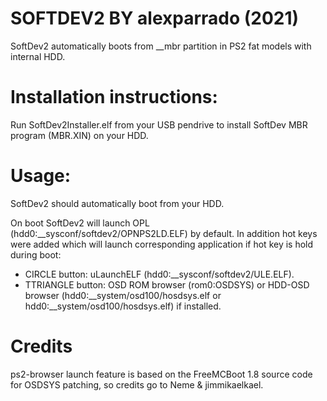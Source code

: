 # SOFTDEV2 BY alexparrado (2021)


SoftDev2 automatically boots from __mbr partition in PS2 fat models with internal HDD.


# Installation instructions:


Run SoftDev2Installer.elf from your USB pendrive to install SoftDev MBR program (MBR.XIN) on your HDD. 


# Usage:


SoftDev2 should automatically boot from your HDD.

On boot SoftDev2 will launch OPL (hdd0:__sysconf/softdev2/OPNPS2LD.ELF) by default. In addition hot keys were added which will launch corresponding application if hot key is hold during boot:

- CIRCLE button: uLaunchELF (hdd0:__sysconf/softdev2/ULE.ELF).
- TTRIANGLE button: OSD ROM browser (rom0:OSDSYS) or HDD-OSD browser (hdd0:__system/osd100/hosdsys.elf or hdd0:__system/osd100/hosdsys.elf) if installed.

# Credits
ps2-browser launch feature is based on the FreeMCBoot 1.8 source code for OSDSYS patching, so credits go to Neme & jimmikaelkael.
